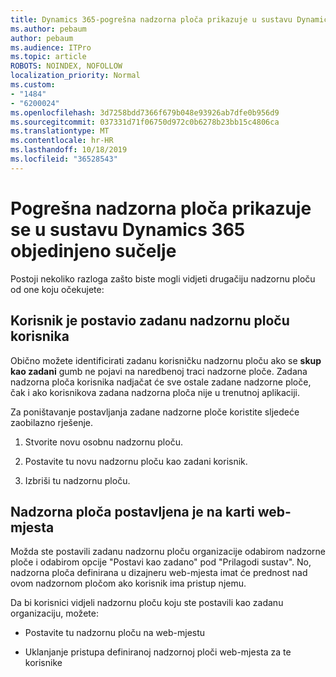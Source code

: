 ```yaml
---
title: Dynamics 365-pogrešna nadzorna ploča prikazuje u sustavu Dynamics 365 objedinjeno sučelje
ms.author: pebaum
author: pebaum
ms.audience: ITPro
ms.topic: article
ROBOTS: NOINDEX, NOFOLLOW
localization_priority: Normal
ms.custom:
- "1484"
- "6200024"
ms.openlocfilehash: 3d7258bdd7366f679b048e93926ab7dfe0b956d9
ms.sourcegitcommit: 037331d71f06750d972c0b6278b23bb15c4806ca
ms.translationtype: MT
ms.contentlocale: hr-HR
ms.lasthandoff: 10/18/2019
ms.locfileid: "36528543"
---
```

# <a name="wrong-dashboard-shows-in-dynamics-365-unified-interface"></a>Pogrešna nadzorna ploča prikazuje se u sustavu Dynamics 365 objedinjeno sučelje

Postoji nekoliko razloga zašto biste mogli vidjeti drugačiju nadzornu ploču od one koju očekujete:

## <a name="the-user-has-set-a-user-default-dashboard"></a>Korisnik je postavio zadanu nadzornu ploču korisnika 

Obično možete identificirati zadanu korisničku nadzornu ploču ako se **skup kao zadani** gumb ne pojavi na naredbenoj traci nadzorne ploče. Zadana nadzorna ploča korisnika nadjačat će sve ostale zadane nadzorne ploče, čak i ako korisnikova zadana nadzorna ploča nije u trenutnoj aplikaciji.

Za poništavanje postavljanja zadane nadzorne ploče koristite sljedeće zaobilazno rješenje.

1. Stvorite novu osobnu nadzornu ploču.

2. Postavite tu novu nadzornu ploču kao zadani korisnik.

3. Izbriši tu nadzornu ploču.

## <a name="the-dashboard-is-set-in-the-sitemap"></a>Nadzorna ploča postavljena je na karti web-mjesta

Možda ste postavili zadanu nadzornu ploču organizacije odabirom nadzorne ploče i odabirom opcije "Postavi kao zadano" pod "Prilagodi sustav". No, nadzorna ploča definirana u dizajneru web-mjesta imat će prednost nad ovom nadzornom pločom ako korisnik ima pristup njemu.

Da bi korisnici vidjeli nadzornu ploču koju ste postavili kao zadanu organizaciju, možete:

* Postavite tu nadzornu ploču na web-mjestu

* Uklanjanje pristupa definiranoj nadzornoj ploči web-mjesta za te korisnike
